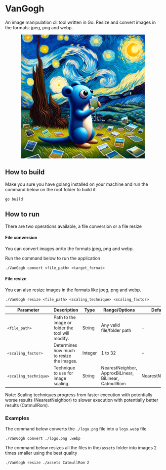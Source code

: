 # VanGogh

An image manipulation cli tool written in Go. Resize and convert images in the formats: jpeg, png and webp.

<p style="text-align:center">
    <img style="width: 400px" src="./logo.webp"></img>
</div>

## How to build

Make you sure you have golang installed on your machine and run the command below on the root folder to build it

```
go build
```

## How to run

There are two operations available, a file conversion or a file resize

#### File conversion

You can convert images on/to the formats jpeg, png and webp.

Run the command below to run the application

```
./VanGogh convert <file_path> <target_format>
```

#### File resize

You can also resize images in the formats like jpeg, png and webp.

```
./VanGogh resize <file_path> <scaling_technique> <scaling_factor>
```

| Parameter             | Description                                       | Type    | Range/Options                                         | Default         |
| --------------------- | ------------------------------------------------- | ------- | ----------------------------------------------------- | --------------- |
| `<file_path>`         | Path to the image or folder the tool will modify. | String  | Any valid file/folder path                            | -               |
| `<scaling_factor>`    | Determines how much to resize the images.         | Integer | 1 to 32                                               | -               |
| `<scaling_technique>` | Technique to use for image scaling.               | String  | NearestNeighbor, ApproxBiLinear, BiLinear, CatmullRom | NearestNeighbor |

Note: Scaling techniques progress from faster execution with potentially worse results (NearestNeighbor) to slower execution with potentially better results (CatmullRom).

### Examples

The command below converts the `./logo.png` file into a `logo.webp` file

```
./VanGogh convert ./logo.png .webp
```

The command below resizes all the files in the`/assets` folder into images 2 times smaller using the best quality

```
./VanGogh resize ./assets CatmullRom 2
```
